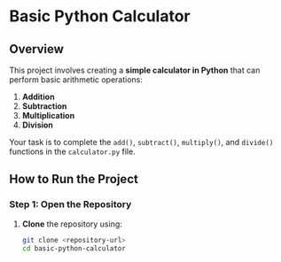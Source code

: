 # Basic Python Calculator

## Overview
This project involves creating a **simple calculator in Python** that can perform basic arithmetic operations:  
1. **Addition**  
2. **Subtraction**  
3. **Multiplication**  
4. **Division**

Your task is to complete the `add()`, `subtract()`, `multiply()`, and `divide()` functions in the `calculator.py` file.

## How to Run the Project

### Step 1: Open the Repository
1. **Clone** the repository using:
   ```bash
   git clone <repository-url>
   cd basic-python-calculator

